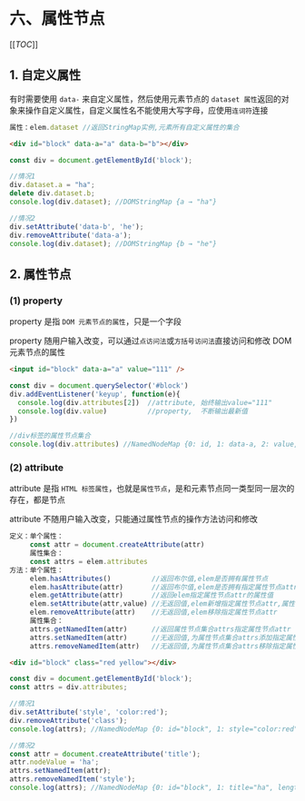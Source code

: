 # 六、属性节点

[[_TOC_]]

## 1. 自定义属性

有时需要使用 `data-` 来自定义属性，然后使用元素节点的 `dataset 属性`返回的对象来操作自定义属性，自定义属性名不能使用大写字母，应使用`连词符`连接

```javascript
属性：elem.dataset //返回StringMap实例,元素所有自定义属性的集合
```

```html
<div id="block" data-a="a" data-b="b"></div>
```

```javascript
const div = document.getElementById('block');

//情况1
div.dataset.a = "ha";
delete div.dataset.b;
console.log(div.dataset); //DOMStringMap {a → "ha"}

//情况2
div.setAttribute('data-b', 'he');
div.removeAttribute('data-a');
console.log(div.dataset); //DOMStringMap {b → "he"}
```

## 2. 属性节点

### (1) property

property 是指 `DOM 元素节点的属性`，只是一个字段

property 随用户输入改变，可以通过`点访问法`或`方括号访问法`直接访问和修改 DOM 元素节点的属性

```html
<input id="block" data-a="a" value="111" />
```

```javascript
const div = document.querySelector('#block')
div.addEventListener('keyup', function(e){
  console.log(div.attributes[2])  //attribute, 始终输出value="111"
  console.log(div.value)          //property,  不断输出最新值
})

//div标签的属性节点集合
console.log(div.attributes) //NamedNodeMap {0: id, 1: data-a, 2: value, length: 3}
```

### (2) attribute

attribute 是指 `HTML 标签属性`，也就是`属性节点`，是和元素节点同一类型同一层次的存在，都是节点
  
attribute 不随用户输入改变，只能通过属性节点的操作方法访问和修改

```javascript
定义：单个属性：
     const attr = document.createAttribute(attr)
     属性集合：
     const attrs = elem.attributes
方法：单个属性：
     elem.hasAttributes()          //返回布尔值,elem是否拥有属性节点
     elem.hasAttribute(attr)       //返回布尔值,elem是否拥有指定属性节点attr
     elem.getAttribute(attr)       //返回elem指定属性节点attr的属性值
     elem.setAttribute(attr,value) //无返回值,elem新增指定属性节点attr,属性值为value
     elem.removeAttribute(attr)    //无返回值,elem移除指定属性节点attr
     属性集合：
     attrs.getNamedItem(attr)      //返回属性节点集合attrs指定属性节点attr
     attrs.setNamedItem(attr)      //无返回值,为属性节点集合attrs添加指定属性节点attr
     attrs.removeNamedItem(attr)   //无返回值,为属性节点集合attrs移除指定属性节点attr
```

```html
<div id="block" class="red yellow"></div>
```

```javascript
const div = document.getElementById('block');
const attrs = div.attributes;

//情况1
div.setAttribute('style', 'color:red');
div.removeAttribute('class');
console.log(attrs); //NamedNodeMap {0: id="block", 1: style="color:red", length: 2}

//情况2
const attr = document.createAttribute('title');
attr.nodeValue = 'ha';
attrs.setNamedItem(attr);
attrs.removeNamedItem('style');
console.log(attrs); //NamedNodeMap {0: id="block", 1: title="ha", length: 2}
```
